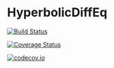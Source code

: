 # HyperbolicDiffEq

[![Build Status](https://travis-ci.org/ranocha/HyperbolicDiffEq.jl.svg?branch=master)](https://travis-ci.org/ranocha/HyperbolicDiffEq.jl)

[![Coverage Status](https://coveralls.io/repos/ranocha/HyperbolicDiffEq.jl/badge.svg?branch=master&service=github)](https://coveralls.io/github/ranocha/HyperbolicDiffEq.jl?branch=master)

[![codecov.io](http://codecov.io/github/ranocha/HyperbolicDiffEq.jl/coverage.svg?branch=master)](http://codecov.io/github/ranocha/HyperbolicDiffEq.jl?branch=master)
